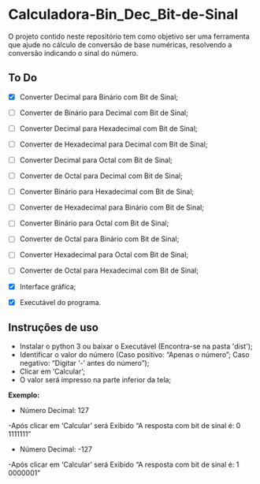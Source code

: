 # Calculadora-Bin_Dec_Bit-de-Sinal

O projeto contido neste repositório tem como objetivo ser uma ferramenta que ajude
no cálculo de conversão de base numéricas, resolvendo a conversão indicando o sinal do número.

## To Do

- [X] Converter Decimal para Binário com Bit de Sinal;
- [ ] Converter de Binário para Decimal com Bit de Sinal;
- [ ] Converter Decimal para Hexadecimal com Bit de Sinal;
- [ ] Converter de Hexadecimal para Decimal com Bit de Sinal;
- [ ] Converter Decimal para Octal com Bit de Sinal;
- [ ] Converter de Octal para Decimal com Bit de Sinal;
- [ ] Converter Binário para Hexadecimal com Bit de Sinal;
- [ ] Converter de Hexadecimal para Binário com Bit de Sinal;
- [ ] Converter Binário para Octal com Bit de Sinal;
- [ ] Converter de Octal para Binário com Bit de Sinal;
- [ ] Converter Hexadecimal para Octal com Bit de Sinal;
- [ ] Converter de Octal para Hexadecimal com Bit de Sinal;
- [X] Interface gráfica;
- [X] Executável do programa.







## Instruções de uso

- Instalar o python 3 ou baixar o Executável (Encontra-se na pasta 'dist');
- Identificar o valor do número (Caso positivo: “Apenas o número”; Caso negativo: “Digitar ‘-’ antes do número”);
- Clicar em ‘Calcular’;
- O valor será impresso na parte inferior da tela;


**Exemplo:**

- Número Decimal: 127
 
-Após clicar em ‘Calcular’ será Exibido “A resposta com bit de sinal é: 0 1111111”

- Número Decimal: -127

-Após clicar em ‘Calcular’ será Exibido “A resposta com bit de sinal é: 1 0000001”


